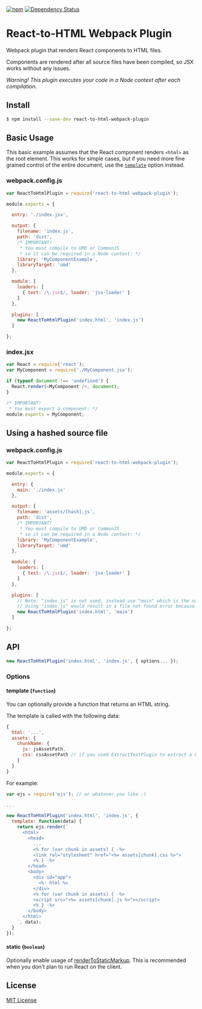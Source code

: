 [![npm](https://img.shields.io/npm/v/react-to-html-webpack-plugin.svg?style=flat-square)](https://npmjs.org/package/react-to-html-webpack-plugin) [![Dependency Status](https://img.shields.io/david/markdalgleish/react-to-html-webpack-plugin.svg?style=flat-square)](https://david-dm.org/markdalgleish/react-to-html-webpack-plugin)

# React-to-HTML Webpack Plugin

Webpack plugin that renders React components to HTML files.

Components are rendered after all source files have been compiled, so JSX works without any issues.

*Warning! This plugin executes your code in a Node context after each compilation.*

## Install

```bash
$ npm install --save-dev react-to-html-webpack-plugin
```

## Basic Usage

This basic example assumes that the React component renders `<html>` as the root element. This works for simple cases, but if you need more fine grained control of the entire document, use the [`template`](#template-function) option instead.

### webpack.config.js

```js
var ReactToHtmlPlugin = require('react-to-html-webpack-plugin');

module.exports = {

  entry: './index.jsx',

  output: {
    filename: 'index.js',
    path: 'dist',
    /* IMPORTANT!
     * You must compile to UMD or CommonJS
     * so it can be required in a Node context: */
    library: 'MyComponentExample',
    libraryTarget: 'umd'
  },

  module: {
    loaders: [
      { test: /\.jsx$/, loader: 'jsx-loader' }
    ]
  },

  plugins: [
    new ReactToHtmlPlugin('index.html', 'index.js')
  ]

};
```

### index.jsx

```js
var React = require('react');
var MyComponent = require('./MyComponent.jsx');

if (typeof document !== 'undefined') {
  React.render(<MyComponent />, document);
}

/* IMPORTANT!
 * You must export a component: */
module.exports = MyComponent;
```

## Using a hashed source file

### webpack.config.js

```js
var ReactToHtmlPlugin = require('react-to-html-webpack-plugin');

module.exports = {

  entry: {
    main: './index.js'
  },

  output: {
    filename: 'assets/[hash].js',
    path: 'dist',
    /* IMPORTANT!
     * You must compile to UMD or CommonJS
     * so it can be required in a Node context: */
    library: 'MyComponentExample',
    libraryTarget: 'umd'
  },

  module: {
    loaders: [
      { test: /\.jsx$/, loader: 'jsx-loader' }
    ]
  },

  plugins: [
    // Note: "index.js" is not used, instead use "main" which is the name of the entry
    // Using "index.js" would result in a file not found error because it has been hashed
    new ReactToHtmlPlugin('index.html', 'main')
  ]

};
```

## API

```js
new ReactToHtmlPlugin('index.html', 'index.js', { options... });
```

### Options

#### template (`function`)

You can optionally provide a function that returns an HTML string.

The template is called with the following data:

```js
{
  html: '...',
  assets: {
    chunkName: {
      js: jsAssetPath,
      css: cssAssetPath // if you used ExtractTextPlugin to extract a CSS file as well
    }
  }
}
```

For example:

```js
var ejs = require('ejs'); // or whatever you like ;)

...

new ReactToHtmlPlugin('index.html', 'index.js', {
  template: function(data) {
    return ejs.render(`
      <html>
        <head>
          ...
          <% for (var chunk in assets) { -%>
          <link rel="stylesheet" href="<%= assets[chunk].css %>">
          <% } -%>
        </head>
        <body>
          <div id="app">
            <%- html %>
          </div>
          <% for (var chunk in assets) { -%>
          <script src="<%= assets[chunk].js %>"></script>
          <% } -%>
        </body>
      </html>
    `, data);
  }
});
```

#### static (`boolean`)

Optionally enable usage of [renderToStaticMarkup](https://facebook.github.io/react/docs/top-level-api.html#react.rendertostaticmarkup). This is recommended when you don't plan to run React on the client.

## License

[MIT License](http://markdalgleish.mit-license.org)
